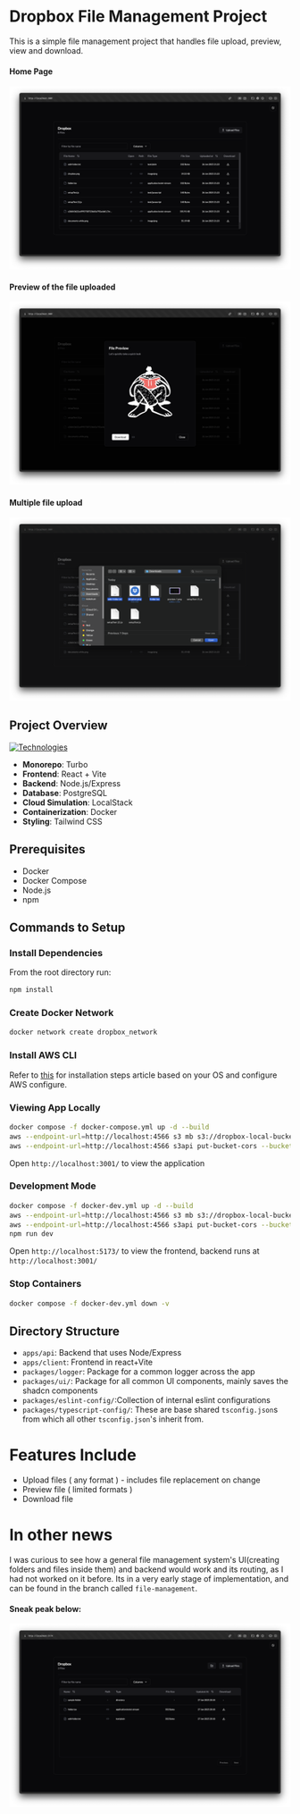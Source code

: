 # Dropbox File Management Project
This is a simple file management project that handles file upload, preview, view and download. 
#### Home Page
![Home](./images/home.png)
#### Preview of the file uploaded
![Preview](./images/preview.png)
#### Multiple file upload
![Multiple File Upload](./images/multiple-file-upload.png)
## Project Overview
[![Technologies](https://skillicons.dev/icons?i=docker,react,nodejs,postgres,vite,tailwind,aws)](https://skillicons.dev)

- **Monorepo**: Turbo
- **Frontend**: React + Vite
- **Backend**: Node.js/Express
- **Database**: PostgreSQL
- **Cloud Simulation**: LocalStack
- **Containerization**: Docker
- **Styling**: Tailwind CSS

## Prerequisites
* Docker
* Docker Compose
* Node.js
* npm

## Commands to Setup

### Install Dependencies
From the root directory run:
```bash
npm install
```

### Create Docker Network
```bash
docker network create dropbox_network
```

### Install AWS  CLI
Refer to [this](https://docs.aws.amazon.com/cli/latest/userguide/getting-started-install.html) for installation steps article based on your OS and configure AWS configure.

### Viewing App Locally
```bash
docker compose -f docker-compose.yml up -d --build
aws --endpoint-url=http://localhost:4566 s3 mb s3://dropbox-local-bucket
aws --endpoint-url=http://localhost:4566 s3api put-bucket-cors --bucket dropbox-local-bucket --cors-configuration file://cors.json
```
Open `http://localhost:3001/` to view the application

### Development Mode
```bash
docker compose -f docker-dev.yml up -d --build
aws --endpoint-url=http://localhost:4566 s3 mb s3://dropbox-local-bucket
aws --endpoint-url=http://localhost:4566 s3api put-bucket-cors --bucket dropbox-local-bucket --cors-configuration file://cors.json
npm run dev
```
Open `http://localhost:5173/` to view the frontend, backend runs at `http://localhost:3001/`
### Stop Containers
```bash
docker compose -f docker-dev.yml down -v
```

## Directory Structure
* `apps/api`: Backend that uses Node/Express 
* `apps/client`: Frontend in react+Vite
* `packages/logger`: Package for a common logger across the app
* `packages/ui/`: Package for all common UI components, mainly saves the shadcn components
* `packages/eslint-config/`:Collection of internal eslint configurations
* `packages/typescript-config/`: These are base shared `tsconfig.json`s from which all other `tsconfig.json`'s inherit from.


# Features Include
* Upload files ( any format ) - includes file replacement on change
* Preview file ( limited formats )
* Download file

# In other news
I was curious to see how a general file management system's UI(creating folders and files inside them) and backend would work and its routing, as I had not worked on it before. Its in a very early stage of implementation, and can be found in the branch called `file-management`. 

#### Sneak peak below: 
![Folder-Creation-Preview](./images/folder-preview.png)